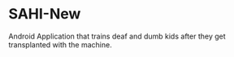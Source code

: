 # SAHI-New
Android Application that trains deaf and dumb kids after they get transplanted with the machine.
